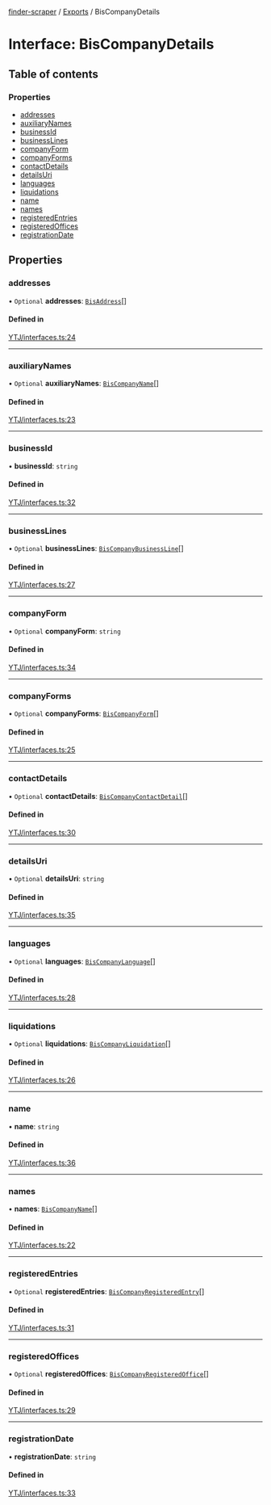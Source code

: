 [finder-scraper](../README.md) / [Exports](../modules.md) / BisCompanyDetails

# Interface: BisCompanyDetails

## Table of contents

### Properties

- [addresses](BisCompanyDetails.md#addresses)
- [auxiliaryNames](BisCompanyDetails.md#auxiliarynames)
- [businessId](BisCompanyDetails.md#businessid)
- [businessLines](BisCompanyDetails.md#businesslines)
- [companyForm](BisCompanyDetails.md#companyform)
- [companyForms](BisCompanyDetails.md#companyforms)
- [contactDetails](BisCompanyDetails.md#contactdetails)
- [detailsUri](BisCompanyDetails.md#detailsuri)
- [languages](BisCompanyDetails.md#languages)
- [liquidations](BisCompanyDetails.md#liquidations)
- [name](BisCompanyDetails.md#name)
- [names](BisCompanyDetails.md#names)
- [registeredEntries](BisCompanyDetails.md#registeredentries)
- [registeredOffices](BisCompanyDetails.md#registeredoffices)
- [registrationDate](BisCompanyDetails.md#registrationdate)

## Properties

### addresses

• `Optional` **addresses**: [`BisAddress`](BisAddress.md)[]

#### Defined in

[YTJ/interfaces.ts:24](https://github.com/launde/finder-scraper/blob/a5244be/src/YTJ/interfaces.ts#L24)

___

### auxiliaryNames

• `Optional` **auxiliaryNames**: [`BisCompanyName`](BisCompanyName.md)[]

#### Defined in

[YTJ/interfaces.ts:23](https://github.com/launde/finder-scraper/blob/a5244be/src/YTJ/interfaces.ts#L23)

___

### businessId

• **businessId**: `string`

#### Defined in

[YTJ/interfaces.ts:32](https://github.com/launde/finder-scraper/blob/a5244be/src/YTJ/interfaces.ts#L32)

___

### businessLines

• `Optional` **businessLines**: [`BisCompanyBusinessLine`](BisCompanyBusinessLine.md)[]

#### Defined in

[YTJ/interfaces.ts:27](https://github.com/launde/finder-scraper/blob/a5244be/src/YTJ/interfaces.ts#L27)

___

### companyForm

• `Optional` **companyForm**: `string`

#### Defined in

[YTJ/interfaces.ts:34](https://github.com/launde/finder-scraper/blob/a5244be/src/YTJ/interfaces.ts#L34)

___

### companyForms

• `Optional` **companyForms**: [`BisCompanyForm`](BisCompanyForm.md)[]

#### Defined in

[YTJ/interfaces.ts:25](https://github.com/launde/finder-scraper/blob/a5244be/src/YTJ/interfaces.ts#L25)

___

### contactDetails

• `Optional` **contactDetails**: [`BisCompanyContactDetail`](BisCompanyContactDetail.md)[]

#### Defined in

[YTJ/interfaces.ts:30](https://github.com/launde/finder-scraper/blob/a5244be/src/YTJ/interfaces.ts#L30)

___

### detailsUri

• `Optional` **detailsUri**: `string`

#### Defined in

[YTJ/interfaces.ts:35](https://github.com/launde/finder-scraper/blob/a5244be/src/YTJ/interfaces.ts#L35)

___

### languages

• `Optional` **languages**: [`BisCompanyLanguage`](BisCompanyLanguage.md)[]

#### Defined in

[YTJ/interfaces.ts:28](https://github.com/launde/finder-scraper/blob/a5244be/src/YTJ/interfaces.ts#L28)

___

### liquidations

• `Optional` **liquidations**: [`BisCompanyLiquidation`](BisCompanyLiquidation.md)[]

#### Defined in

[YTJ/interfaces.ts:26](https://github.com/launde/finder-scraper/blob/a5244be/src/YTJ/interfaces.ts#L26)

___

### name

• **name**: `string`

#### Defined in

[YTJ/interfaces.ts:36](https://github.com/launde/finder-scraper/blob/a5244be/src/YTJ/interfaces.ts#L36)

___

### names

• **names**: [`BisCompanyName`](BisCompanyName.md)[]

#### Defined in

[YTJ/interfaces.ts:22](https://github.com/launde/finder-scraper/blob/a5244be/src/YTJ/interfaces.ts#L22)

___

### registeredEntries

• `Optional` **registeredEntries**: [`BisCompanyRegisteredEntry`](BisCompanyRegisteredEntry.md)[]

#### Defined in

[YTJ/interfaces.ts:31](https://github.com/launde/finder-scraper/blob/a5244be/src/YTJ/interfaces.ts#L31)

___

### registeredOffices

• `Optional` **registeredOffices**: [`BisCompanyRegisteredOffice`](BisCompanyRegisteredOffice.md)[]

#### Defined in

[YTJ/interfaces.ts:29](https://github.com/launde/finder-scraper/blob/a5244be/src/YTJ/interfaces.ts#L29)

___

### registrationDate

• **registrationDate**: `string`

#### Defined in

[YTJ/interfaces.ts:33](https://github.com/launde/finder-scraper/blob/a5244be/src/YTJ/interfaces.ts#L33)
